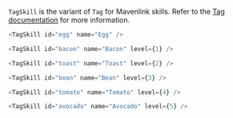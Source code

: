 `TagSkill` is the variant of `Tag` for Mavenlink skills.
Refer to the [Tag documentation](#/Components/Tag) for more information.

```js
<TagSkill id="egg" name="Egg" />
```

```js
<TagSkill id="bacon" name="Bacon" level={1} />
```

```js
<TagSkill id="toast" name="Toast" level={2} />
```

```js
<TagSkill id="bean" name="Bean" level={3} />
```

```js
<TagSkill id="tomato" name="Tomato" level={4} />
```

```js
<TagSkill id="avocado" name="Avocado" level={5} />
```
